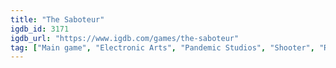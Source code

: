 ```yaml
---
title: "The Saboteur"
igdb_id: 3171
igdb_url: "https://www.igdb.com/games/the-saboteur"
tag: ["Main game", "Electronic Arts", "Pandemic Studios", "Shooter", "Role-playing (RPG)", "Tactical", "Adventure", "Single player", "Third person", "Action", "Historical", "Stealth", "Sandbox", "Open world", "Warfare"]
---
```

